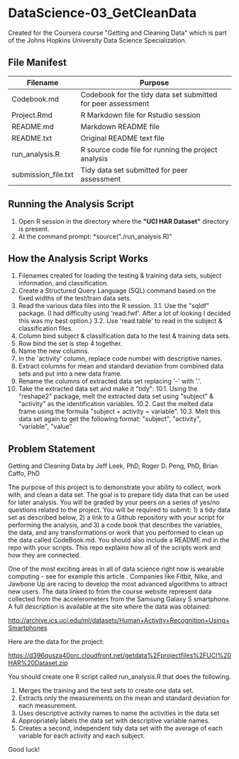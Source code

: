 DataScience-03_GetCleanData
===========================

Created for the Coursera course "Getting and Cleaning Data" which is part of the Johns Hopkins University Data Science Specialization.

File Manifest
-------------

| Filename            | Purpose                                                      |
|---------------------|--------------------------------------------------------------|
| Codebook.md         | Codebook for the tidy data set submitted for peer assessment |
| Project.Rmd         | R Markdown file for Rstudio session                          |
| README.md           | Markdown README file                                         |
| README.txt          | Original README text file                                    |
| run_analysis.R      | R source code file for running the project analysis          |
| submission_file.txt | Tidy data set submitted for peer assessment                  |

Running the Analysis Script
---------------------------

1) Open R session in the directory where the **"UCI HAR Dataset"** directory is present.
2) At the command prompt: *source("./run_analysis.R)"

How the Analysis Script Works
-----------------------------

1. Filenames created for loading the testing & training data sets, subject information, and classification.
2. Create a Structured Query Language (SQL) command based on the fixed widths of the test/train data sets.
3. Read the various data files into the R session.
    3.1. Use the "sqldf" package.  (I had difficulty using 'read.fwf'.  After a lot of looking I decided this was my best option.)
    3.2. Use 'read.table' to read in the subject & classification files.
4. Column bind subject & classification data to the test & training data sets.
5. Row bind the set is step 4 together.
6. Name the new columns.
8. In the 'activity' column, replace code number with descriptive names.
7. Extract columns for mean and standard deviation from combined data sets and put into a new data frame.
9. Rename the columns of extracted data set replacing '-' with '.'.
10. Take the extracted data set and make it "tidy":
    10.1. Using the "reshape2" package, melt the extracted data set using "subject" & "activity" as the identification variables.
    10.2. Cast the melted data frame using the formula "subject + activity ~ variable".
    10.3. Melt this data set again to get the following format:
        "subject", "activity", "variable", "value"

Problem Statement
-----------------

Getting and Cleaning Data
by Jeff Leek, PhD, Roger D. Peng, PhD, Brian Caffo, PhD

The purpose of this project is to demonstrate your ability to collect, work with, and clean a data set. The goal is to prepare tidy data that can be used for later analysis. You will be graded by your peers on a series of yes/no questions related to the project. You will be required to submit: 1) a tidy data set as described below, 2) a link to a Github repository with your script for performing the analysis, and 3) a code book that describes the variables, the data, and any transformations or work that you performed to clean up the data called CodeBook.md. You should also include a README.md in the repo with your scripts. This repo explains how all of the scripts work and how they are connected. 

One of the most exciting areas in all of data science right now is wearable computing - see for example this article . Companies like Fitbit, Nike, and Jawbone Up are racing to develop the most advanced algorithms to attract new users. The data linked to from the course website represent data collected from the accelerometers from the Samsung Galaxy S smartphone. A full description is available at the site where the data was obtained:

http://archive.ics.uci.edu/ml/datasets/Human+Activity+Recognition+Using+Smartphones

Here are the data for the project:

https://d396qusza40orc.cloudfront.net/getdata%2Fprojectfiles%2FUCI%20HAR%20Dataset.zip

You should create one R script called run_analysis.R that does the following. 

1. Merges the training and the test sets to create one data set.
2. Extracts only the measurements on the mean and standard deviation for each measurement. 
3. Uses descriptive activity names to name the activities in the data set
4. Appropriately labels the data set with descriptive variable names. 
5. Creates a second, independent tidy data set with the average of each variable for each activity and each subject. 

Good luck!
